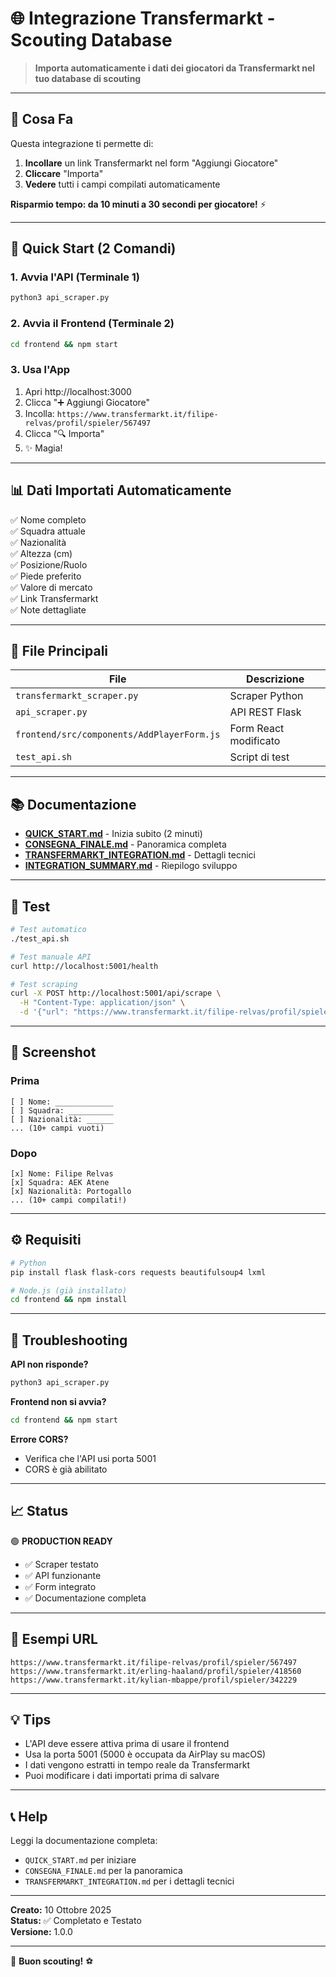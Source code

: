 # 🌐 Integrazione Transfermarkt - Scouting Database

> **Importa automaticamente i dati dei giocatori da Transfermarkt nel tuo database di scouting**

---

## 🎯 Cosa Fa

Questa integrazione ti permette di:
1. **Incollare** un link Transfermarkt nel form "Aggiungi Giocatore"
2. **Cliccare** "Importa"
3. **Vedere** tutti i campi compilati automaticamente

**Risparmio tempo: da 10 minuti a 30 secondi per giocatore!** ⚡

---

## 🚀 Quick Start (2 Comandi)

### 1. Avvia l'API (Terminale 1)
```bash
python3 api_scraper.py
```

### 2. Avvia il Frontend (Terminale 2)
```bash
cd frontend && npm start
```

### 3. Usa l'App
1. Apri http://localhost:3000
2. Clicca "➕ Aggiungi Giocatore"
3. Incolla: `https://www.transfermarkt.it/filipe-relvas/profil/spieler/567497`
4. Clicca "🔍 Importa"
5. ✨ Magia!

---

## 📊 Dati Importati Automaticamente

✅ Nome completo  
✅ Squadra attuale  
✅ Nazionalità  
✅ Altezza (cm)  
✅ Posizione/Ruolo  
✅ Piede preferito  
✅ Valore di mercato  
✅ Link Transfermarkt  
✅ Note dettagliate  

---

## 📁 File Principali

| File | Descrizione |
|------|-------------|
| `transfermarkt_scraper.py` | Scraper Python |
| `api_scraper.py` | API REST Flask |
| `frontend/src/components/AddPlayerForm.js` | Form React modificato |
| `test_api.sh` | Script di test |

---

## 📚 Documentazione

- **[QUICK_START.md](QUICK_START.md)** - Inizia subito (2 minuti)
- **[CONSEGNA_FINALE.md](CONSEGNA_FINALE.md)** - Panoramica completa
- **[TRANSFERMARKT_INTEGRATION.md](TRANSFERMARKT_INTEGRATION.md)** - Dettagli tecnici
- **[INTEGRATION_SUMMARY.md](INTEGRATION_SUMMARY.md)** - Riepilogo sviluppo

---

## 🧪 Test

```bash
# Test automatico
./test_api.sh

# Test manuale API
curl http://localhost:5001/health

# Test scraping
curl -X POST http://localhost:5001/api/scrape \
  -H "Content-Type: application/json" \
  -d '{"url": "https://www.transfermarkt.it/filipe-relvas/profil/spieler/567497"}'
```

---

## 🎨 Screenshot

### Prima
```
[ ] Nome: _____________
[ ] Squadra: __________
[ ] Nazionalità: ______
... (10+ campi vuoti)
```

### Dopo
```
[x] Nome: Filipe Relvas
[x] Squadra: AEK Atene
[x] Nazionalità: Portogallo
... (10+ campi compilati!)
```

---

## ⚙️ Requisiti

```bash
# Python
pip install flask flask-cors requests beautifulsoup4 lxml

# Node.js (già installato)
cd frontend && npm install
```

---

## 🔧 Troubleshooting

**API non risponde?**
```bash
python3 api_scraper.py
```

**Frontend non si avvia?**
```bash
cd frontend && npm start
```

**Errore CORS?**
- Verifica che l'API usi porta 5001
- CORS è già abilitato

---

## 📈 Status

🟢 **PRODUCTION READY**

- ✅ Scraper testato
- ✅ API funzionante
- ✅ Form integrato
- ✅ Documentazione completa

---

## 🎯 Esempi URL

```
https://www.transfermarkt.it/filipe-relvas/profil/spieler/567497
https://www.transfermarkt.it/erling-haaland/profil/spieler/418560
https://www.transfermarkt.it/kylian-mbappe/profil/spieler/342229
```

---

## 💡 Tips

- L'API deve essere attiva prima di usare il frontend
- Usa la porta 5001 (5000 è occupata da AirPlay su macOS)
- I dati vengono estratti in tempo reale da Transfermarkt
- Puoi modificare i dati importati prima di salvare

---

## 📞 Help

Leggi la documentazione completa:
- `QUICK_START.md` per iniziare
- `CONSEGNA_FINALE.md` per la panoramica
- `TRANSFERMARKT_INTEGRATION.md` per i dettagli tecnici

---

**Creato:** 10 Ottobre 2025  
**Status:** ✅ Completato e Testato  
**Versione:** 1.0.0

---

🎉 **Buon scouting!** ⚽
